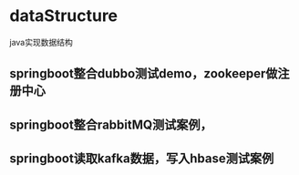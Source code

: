 # dataStructure
java实现数据结构

## springboot整合dubbo测试demo，zookeeper做注册中心
## springboot整合rabbitMQ测试案例，
## springboot读取kafka数据，写入hbase测试案例
